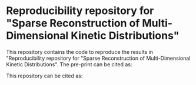 # Reproducibility repository for "Sparse Reconstruction of Multi-Dimensional Kinetic Distributions"

This repository contains the code to reproduce the results in "Reproducibility repository for "Sparse Reconstruction of Multi-Dimensional Kinetic Distributions".
The pre-print can be cited as:

This repository can be cited as:
